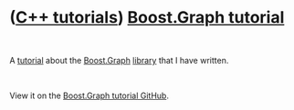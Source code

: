 



 

 

 

 

 

([C++ tutorials](CppTutorial.htm)) [Boost.Graph tutorial](CppBoostGraphTutorial.htm)
====================================================================================

 

A [tutorial](CppTutorial.htm) about the [Boost.Graph](CppBoostGraph.htm)
[library](CppLibrary.htm) that I have written.

 

View it on the [Boost.Graph tutorial
GitHub](https://github.com/richelbilderbeek/BoostGraphTutorial).

 

 

 

 

 





 



